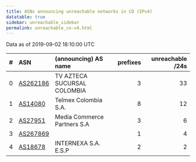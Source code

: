 ```yaml
---
title: ASNs announcing unreachable networks in CO (IPv4)
datatable: true
sidebar: unreachable_sidebar
permalink: unreachable_co-v4.html
---
```


Data as of 2019-09-02 18:10:00 UTC


<div class="datatable-begin"></div>

|   # | ASN                                      | (announcing) AS name        |   prefixes |   unreachable /24s |
|----:|:-----------------------------------------|:----------------------------|-----------:|-------------------:|
|   0 | [AS262186](unreachable_AS262186-v4.html) | TV AZTECA SUCURSAL COLOMBIA |          3 |                 33 |
|   1 | [AS14080](unreachable_AS14080-v4.html)   | Telmex Colombia S.A.        |          8 |                 12 |
|   2 | [AS27951](unreachable_AS27951-v4.html)   | Media Commerce Partners S.A |          3 |                  6 |
|   3 | [AS267869](unreachable_AS267869-v4.html) |                             |          1 |                  4 |
|   4 | [AS18678](unreachable_AS18678-v4.html)   | INTERNEXA S.A. E.S.P        |          2 |                  2 |

<div class="datatable-end"></div>